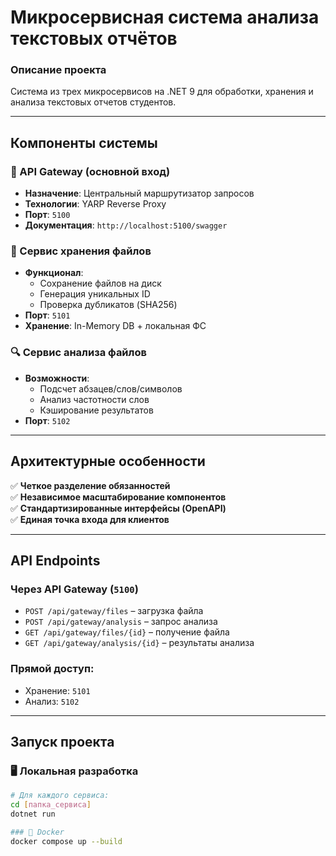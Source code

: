 # Микросервисная система анализа текстовых отчётов

### Описание проекта  
Система из трех микросервисов на .NET 9 для обработки, хранения и анализа текстовых отчетов студентов.  

---

## Компоненты системы  

### 🚪 API Gateway (основной вход)  
- **Назначение**: Центральный маршрутизатор запросов  
- **Технологии**: YARP Reverse Proxy  
- **Порт**: `5100`  
- **Документация**: `http://localhost:5100/swagger`  

### 📁 Сервис хранения файлов  
- **Функционал**:  
  - Сохранение файлов на диск  
  - Генерация уникальных ID  
  - Проверка дубликатов (SHA256)  
- **Порт**: `5101`  
- **Хранение**: In-Memory DB + локальная ФС  

### 🔍 Сервис анализа файлов  
- **Возможности**:  
  - Подсчет абзацев/слов/символов  
  - Анализ частотности слов  
  - Кэширование результатов  
- **Порт**: `5102`  

---

## Архитектурные особенности  
✅ **Четкое разделение обязанностей**  
✅ **Независимое масштабирование компонентов**  
✅ **Стандартизированные интерфейсы (OpenAPI)**  
✅ **Единая точка входа для клиентов**  

---

## API Endpoints  

### Через API Gateway (`5100`)  
- `POST /api/gateway/files` – загрузка файла  
- `POST /api/gateway/analysis` – запрос анализа  
- `GET /api/gateway/files/{id}` – получение файла  
- `GET /api/gateway/analysis/{id}` – результаты анализа  

### Прямой доступ:  
- Хранение: `5101`  
- Анализ: `5102`  

---

## Запуск проекта  

### 🖥 Локальная разработка  
```bash
# Для каждого сервиса:
cd [папка_сервиса]
dotnet run

### 🐳 Docker
docker compose up --build
